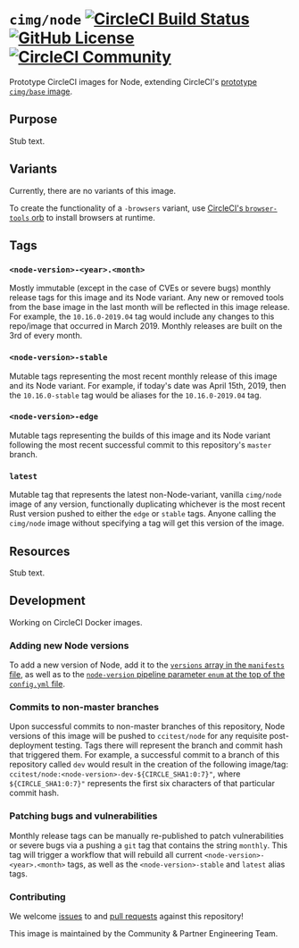 # `cimg/node` [![CircleCI Build Status](https://circleci.com/gh/CircleCI-Public/cimg-node.svg?style=shield "CircleCI Build Status")](https://circleci.com/gh/CircleCI-Public/cimg-node) [![GitHub License](https://img.shields.io/badge/license-MIT-lightgrey.svg)](https://raw.githubusercontent.com/CircleCI-Public/cimg-node/master/LICENSE) [![CircleCI Community](https://img.shields.io/badge/community-CircleCI%20Discuss-343434.svg)](https://discuss.circleci.com/c/ecosystem/images)

Prototype CircleCI images for Node, extending CircleCI's [prototype `cimg/base` image](https://github.com/CircleCI-Public/cimg-base).

## Purpose

Stub text.

## Variants

Currently, there are no variants of this image.

To create the functionality of a `-browsers` variant, use [CircleCI's `browser-tools` orb](http://github.com/circleci-public/browser-tools-orb/) to install browsers at runtime.

## Tags

### `<node-version>-<year>.<month>`
Mostly immutable (except in the case of CVEs or severe bugs) monthly release tags for this image and its Node variant. Any new or removed tools from the base image in the last month will be reflected in this image release. For example, the `10.16.0-2019.04` tag would include any changes to this repo/image that occurred in March 2019. Monthly releases are built on the 3rd of every month.

### `<node-version>-stable`
Mutable tags representing the most recent monthly release of this image and its Node variant. For example, if today's date was April 15th, 2019, then the `10.16.0-stable` tag would be aliases for the `10.16.0-2019.04` tag.

### `<node-version>-edge`
Mutable tags representing the builds of this image and its Node variant following the most recent successful commit to this repository's `master` branch.

### `latest`
Mutable tag that represents the latest non-Node-variant, vanilla `cimg/node` image of any version, functionally duplicating whichever is the most recent Rust version pushed to either the `edge` or `stable` tags. Anyone calling the `cimg/node` image without specifying a tag will get this version of the image.

## Resources

Stub text.

## Development

Working on CircleCI Docker images.

### Adding new Node versions
To add a new version of Node, add it to the [`versions` array in the `manifests` file](https://github.com/CircleCI-Public/cimg-node/blob/master/manifest#L5), as well as to the [`node-version` pipeline parameter `enum` at the top of the `config.yml` file](https://github.com/CircleCI-Public/cimg-node/blob/master/.circleci/config.yml#L31).

### Commits to non-master branches
Upon successful commits to non-master branches of this repository, Node versions of this image will be pushed to `ccitest/node` for any requisite post-deployment testing. Tags there will represent the branch and commit hash that triggered them. For example, a successful commit to a branch of this repository called `dev` would result in the creation of the following image/tag: `ccitest/node:<node-version>-dev-${CIRCLE_SHA1:0:7}"`, where `${CIRCLE_SHA1:0:7}"` represents the first six characters of that particular commit hash.

### Patching bugs and vulnerabilities
Monthly release tags can be manually re-published to patch vulnerabilities or severe bugs via a pushing a `git` tag that contains the string `monthly`. This tag will trigger a workflow that will rebuild all current `<node-version>-<year>.<month>` tags, as well as the `<node-version>-stable` and `latest` alias tags.

### Contributing
We welcome [issues](https://github.com/CircleCI-Public/cimg-node/issues) to and [pull requests](https://github.com/CircleCI-Public/cimg-node/pulls) against this repository!

This image is maintained by the Community & Partner Engineering Team.
